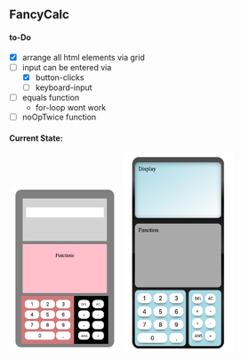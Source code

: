## FancyCalc

#### to-Do
- [x] arrange all html elements via grid
- [ ] input can be entered via
    - [x] button-clicks
    - [ ] keyboard-input
- [ ] equals function
    - for-loop wont work
- [ ] noOpTwice function

#### Current State:

<img src="images/screen.png" width="200"> <img src="images/screen1.png" width="200">

